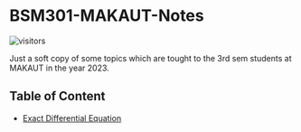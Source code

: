 # BSM301-MAKAUT-Notes
![visitors](https://visitor-badge.laobi.icu/badge?page_id=SrijanBhattacharyya/BSM301-MAKAUT-Notes)

Just a soft copy of some topics which are tought to the 3rd sem students at MAKAUT in the year 2023.

## Table of Content
* [Exact Differential Equation](https://github.com/SrijanBhattacharyya/BSM301-MAKAUT-Notes/blob/main/Exact-Differential-Equation.md)
